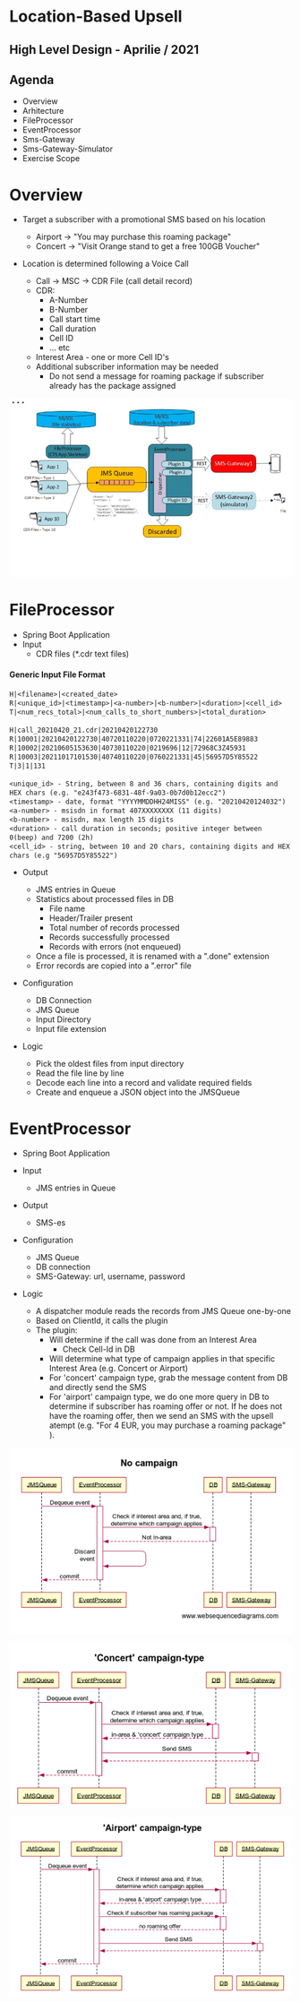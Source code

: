 # Location-Based Upsell

## High Level Design - Aprilie / 2021

## Agenda

- Overview
- Arhitecture
- FileProcessor
- EventProcessor
- Sms-Gateway
- Sms-Gateway-Simulator
- Exercise Scope

# Overview

- Target a subscriber with a promotional SMS based on his location
    - Airport -> "You may purchase this roaming package"
    - Concert -> "Visit Orange stand to get a free 100GB Voucher"

- Location is determined following a Voice Call
    - Call -> MSC -> CDR File (call detail record)
    - CDR:
        - A-Number
        - B-Number
        - Call start time
        - Call duration
        - Cell ID
        - ... etc
    - Interest Area - one or more Cell ID's
    - Additional subscriber information may be needed
        - Do not send a message for roaming package if subscriber already has the package assigned

![alt text](https://github.com/ciurescuraul/location-based-upsell/blob/943e828ffb74dd8d4fbee31b60acc80fc6df30d6/HLD.png)

# FileProcessor

- Spring Boot Application
- Input
    - CDR files (*.cdr text files)
    
#### Generic Input File Format

```
H|<filename>|<created_date>
R|<unique_id>|<timestamp>|<a-number>|<b-number>|<duration>|<cell_id>
T|<num_recs_total>|<num_calls_to_short_numbers>|<total_duration>

H|call_20210420_21.cdr|20210420122730
R|10001|20210420122730|40720110220|0720221331|74|22601A5E89883
R|10002|20210605153630|40730110220|0219696|12|72968C3Z45931
R|10003|20211017101530|40740110220|0760221331|45|56957D5Y85522
T|3|1|131

<unique_id> - String, between 8 and 36 chars, containing digits and HEX chars (e.g. "e243f473-6831-48f-9a03-0b7d0b12ecc2")
<timestamp> - date, format "YYYYMMDDHH24MISS" (e.g. "20210420124032")
<a-number> - msisdn in format 407XXXXXXXX (11 digits)
<b-number> - msisdn, max length 15 digits
<duration> - call duration in seconds; positive integer between 0(beep) and 7200 (2h)
<cell_id> - string, between 10 and 20 chars, containing digits and HEX chars (e.g "56957D5Y85522")
```

- Output
    - JMS entries in Queue
    - Statistics about processed files in DB
        - File name
        - Header/Trailer present
        - Total number of records processed
        - Records successfully processed
        - Records with errors (not enqueued)
    - Once a file is processed, it is renamed with a ".done" extension
    - Error records are copied into a ".error" file

- Configuration
    - DB Connection
    - JMS Queue
    - Input Directory
    - Input file extension

- Logic
    - Pick the oldest files from input directory
    - Read the file line by line
    - Decode each line into a record and validate required fields
    - Create and enqueue a JSON object into the JMSQueue
    

# EventProcessor

- Spring Boot Application
- Input
    - JMS entries in Queue

- Output
    - SMS-es

- Configuration
    - JMS Queue
    - DB connection
    - SMS-Gateway: url, username, password

- Logic
    - A dispatcher module reads the records from JMS Queue one-by-one
    - Based on ClientId, it calls the plugin
    - The plugin:
        - Will determine if the call was done from an Interest Area
            - Check Cell-Id in DB
        - Will determine what type of campaign applies in that specific Interest Area (e.g. Concert or Airport)
        - For 'concert' campaign type, grab the message content from DB and directly send the SMS
        - For 'airport' campaign type, we do one more query in DB to determine if subscriber has roaming offer or not.
          If he does not have the roaming offer, then we send an SMS with the upsell atempt (e.g. "For 4 EUR, you may
          purchase a roaming package" ).

![alt_text](https://github.com/ciurescuraul/location-based-upsell/blob/43c5649ae89dbbc180b4719fbe2743367bdbed2f/no-campaign-diagram.png)

![alt_text](https://github.com/ciurescuraul/location-based-upsell/blob/37362d4e91acfc99f119a882fd99d73667703ee7/concert-campaign-diagram.png)

![alt_text](https://github.com/ciurescuraul/location-based-upsell/blob/37362d4e91acfc99f119a882fd99d73667703ee7/airport-campaign-diagram.png)
